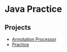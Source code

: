 # Java Practice

## Projects
- [Annotation Processor](annotation-processor/README.md)
- [Practice](practice/README.md)